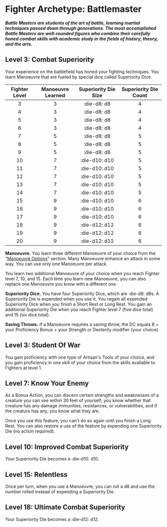 # Fighter Archetype: Battlemaster

***Battle Masters are students of the art of battle, learning martial techniques passed down through generations. The most accomplished Battle Masters are well-rounded figures who combine their carefully honed combat skills with academic study in the fields of history, theory, and the arts.***

## Level 3: Combat Superiority
Your experience on the battlefield has honed your fighting techniques. You learn Manoeuvre that are fueled by special dice called Superiority Dice.

| Fighter Level | Manoeuvre Learned | Superiority Die Size | Superiority Die Count |
|:---:|:---:|:---:|:---:|
| 3 | 3 | :die-d8: d8 | 4 |
| 4 | 3 | :die-d8: d8 | 4 |
| 5 | 3 | :die-d8: d8 | 4 |
| 6 | 3 | :die-d8: d8 | 4 |
| 7 | 5 | :die-d8: d8 | 5 |
| 8 | 5 | :die-d8: d8 | 5 |
| 9 | 5 | :die-d8: d8 | 5 |
| 10 | 7 | :die-d10: d10 | 5 |
| 11 | 7 | :die-d10: d10 | 5 |
| 12 | 7 | :die-d10: d10 | 5 |
| 13 | 7 | :die-d10: d10 | 5 |
| 14 | 7 | :die-d10: d10 | 5 |
| 15 | 9 | :die-d10: d10 | 6 |
| 16 | 9 | :die-d10: d10 | 6 |
| 17 | 9 | :die-d10: d10 | 6 |
| 18 | 9 | :die-d12: d12 | 6 |
| 19 | 9 | :die-d12: d12 | 6 |
| 20 | 9 | :die-d12: d12 | 6 |

**Manoeuvre.** You learn three different Manoeuvre of your choice from the “[Manoeuvre Options](../../character-creation/option/manoeuvre.md)” section. Many Manoeuvre enhance an attack in some way. You can use only one Manoeuvre per attack.

You learn two additional Manoeuvre of your choice when you reach Fighter level 7, 10, and 15. Each time you learn new Manoeuvre, you can also replace one Manoeuvre you know with a different one.

**Superiority Dice.** You have four Superiority Dice, which are :die-d8: d8s. A Superiority Die is expended when you use it. You regain all expended Superiority Dice when you finish a Short Rest or Long Rest.
You gain an additional Superiority Die when you reach Fighter level 7 (five dice total) and 15 (six dice total).

**Saving Throws.** If a Manoeuvre requires a saving throw, the DC equals 8 + your Proficiency Bonus + your Strength or Dexterity modifier (your choice).
 
## Level 3: Student Of War

You gain proficiency with one type of Artisan's Tools of your choice, and you gain proficiency in one skill of your choice from the skills available to Fighters at level 1.

## Level 7: Know Your Enemy

As a Bonus Action, you can discern certain strengths and weaknesses of a creature you can see within 30 feet of yourself; you know whether that creature has any damage immunities, resistances, or vulnerabilities, and if the creature has any, you know what they are.

Once you use this feature, you can't do so again until you finish a Long Rest. You can also restore a use of the feature by expending one Superiority Die (no action required).

## Level 10: Improved Combat Superiority

Your Superiority Die becomes a :die-d10: d10.

## Level 15: Relentless

Once per turn, when you use a Manoeuvre, you can roll a d8 and use the number rolled instead of expending a Superiority Die.

## Level 18: Ultimate Combat Superiority

Your Superiority Die becomes a :die-d12: d12.


